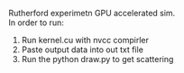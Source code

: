 Rutherford experimetn GPU accelerated sim.<br>
In order to run:<br>
1. Run kernel.cu with nvcc compirler<br>
2. Paste output data into out txt file<br>
3. Run the python draw.py to get scattering 
